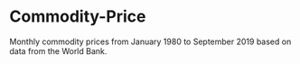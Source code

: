 # Commodity-Price

Monthly commodity prices from January 1980 to September 2019 based on data from the World Bank.
